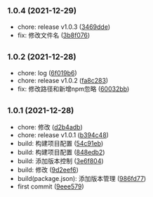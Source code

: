 ## <small>1.0.4 (2021-12-29)</small>

* chore: release v1.0.3 ([3469dde](https://github.com/bnuephjx/Cheatnutchart-test/commit/3469dde))
* fix: 修改文件名 ([3b8f076](https://github.com/bnuephjx/Cheatnutchart-test/commit/3b8f076))



## <small>1.0.2 (2021-12-28)</small>

* chore: log ([6f019b6](https://github.com/bnuephjx/Cheatnutchart-test/commit/6f019b6))
* chore: release v1.0.2 ([fa8c283](https://github.com/bnuephjx/Cheatnutchart-test/commit/fa8c283))
* fix: 修改路径和新增npm忽略 ([60032bb](https://github.com/bnuephjx/Cheatnutchart-test/commit/60032bb))



## <small>1.0.1 (2021-12-28)</small>

* chore: 修改 ([d2b4adb](https://github.com/bnuephjx/Cheatnutchart-test/commit/d2b4adb))
* chore: release v1.0.1 ([b394c48](https://github.com/bnuephjx/Cheatnutchart-test/commit/b394c48))
* build: 构建项目配置 ([54c91eb](https://github.com/bnuephjx/Cheatnutchart-test/commit/54c91eb))
* build: 构建项目配置 ([848edb2](https://github.com/bnuephjx/Cheatnutchart-test/commit/848edb2))
* build: 添加版本控制 ([3e6f804](https://github.com/bnuephjx/Cheatnutchart-test/commit/3e6f804))
* build: 修改 ([9d2eef6](https://github.com/bnuephjx/Cheatnutchart-test/commit/9d2eef6))
* build(package.json): 添加版本管理 ([986fd77](https://github.com/bnuephjx/Cheatnutchart-test/commit/986fd77))
* first commit ([9eee579](https://github.com/bnuephjx/Cheatnutchart-test/commit/9eee579))



